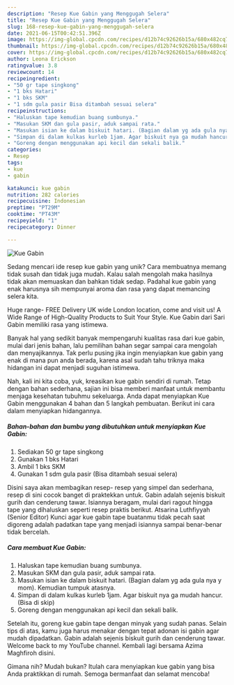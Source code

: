 ```yaml
---
description: "Resep Kue Gabin yang Menggugah Selera"
title: "Resep Kue Gabin yang Menggugah Selera"
slug: 168-resep-kue-gabin-yang-menggugah-selera
date: 2021-06-15T00:42:51.396Z
image: https://img-global.cpcdn.com/recipes/d12b74c92626b15a/680x482cq70/kue-gabin-foto-resep-utama.jpg
thumbnail: https://img-global.cpcdn.com/recipes/d12b74c92626b15a/680x482cq70/kue-gabin-foto-resep-utama.jpg
cover: https://img-global.cpcdn.com/recipes/d12b74c92626b15a/680x482cq70/kue-gabin-foto-resep-utama.jpg
author: Leona Erickson
ratingvalue: 3.8
reviewcount: 14
recipeingredient:
- "50 gr tape singkong"
- "1 bks Hatari"
- "1 bks SKM"
- "1 sdm gula pasir Bisa ditambah sesuai selera"
recipeinstructions:
- "Haluskan tape kemudian buang sumbunya."
- "Masukan SKM dan gula pasir, aduk sampai rata."
- "Masukan isian ke dalam biskuit hatari. (Bagian dalam yg ada gula nya y mom). Kemudian tumpuk atasnya."
- "Simpan di dalam kulkas kurleb 1jam. Agar biskuit nya ga mudah hancur. (Bisa di skip)"
- "Goreng dengan menggunakan api kecil dan sekali balik."
categories:
- Resep
tags:
- kue
- gabin

katakunci: kue gabin 
nutrition: 282 calories
recipecuisine: Indonesian
preptime: "PT29M"
cooktime: "PT43M"
recipeyield: "1"
recipecategory: Dinner

---
```



![Kue Gabin](https://img-global.cpcdn.com/recipes/d12b74c92626b15a/680x482cq70/kue-gabin-foto-resep-utama.jpg)

Sedang mencari ide resep kue gabin yang unik? Cara membuatnya memang tidak susah dan tidak juga mudah. Kalau salah mengolah maka hasilnya tidak akan memuaskan dan bahkan tidak sedap. Padahal kue gabin yang enak harusnya sih mempunyai aroma dan rasa yang dapat memancing selera kita.

Huge range- FREE Delivery UK wide London location, come and visit us! A Wide Range of High-Quality Products to Suit Your Style. Kue Gabin dari Sari Gabin memiliki rasa yang istimewa.

Banyak hal yang sedikit banyak mempengaruhi kualitas rasa dari kue gabin, mulai dari jenis bahan, lalu pemilihan bahan segar sampai cara mengolah dan menyajikannya. Tak perlu pusing jika ingin menyiapkan kue gabin yang enak di mana pun anda berada, karena asal sudah tahu triknya maka hidangan ini dapat menjadi suguhan istimewa.


Nah, kali ini kita coba, yuk, kreasikan kue gabin sendiri di rumah. Tetap dengan bahan sederhana, sajian ini bisa memberi manfaat untuk membantu menjaga kesehatan tubuhmu sekeluarga. Anda dapat menyiapkan Kue Gabin menggunakan 4 bahan dan 5 langkah pembuatan. Berikut ini cara dalam menyiapkan hidangannya.

<!--inarticleads1-->

##### Bahan-bahan dan bumbu yang dibutuhkan untuk menyiapkan Kue Gabin:

1. Sediakan 50 gr tape singkong
1. Gunakan 1 bks Hatari
1. Ambil 1 bks SKM
1. Gunakan 1 sdm gula pasir (Bisa ditambah sesuai selera)


Disini saya akan membagikan resep- resep yang simpel dan sederhana, resep di sini cocok banget di praktekkan untuk. Gabin adalah sejenis biskuit gurih dan cenderung tawar. Isiannya beragam, mulai dari ragout hingga tape yang dihaluskan seperti resep praktis berikut. Atsarina Luthfiyyah (Senior Editor) Kunci agar kue gabin tape buatanmu tidak pecah saat digoreng adalah padatkan tape yang menjadi isiannya sampai benar-benar tidak bercelah. 

<!--inarticleads2-->

##### Cara membuat Kue Gabin:

1. Haluskan tape kemudian buang sumbunya.
1. Masukan SKM dan gula pasir, aduk sampai rata.
1. Masukan isian ke dalam biskuit hatari. (Bagian dalam yg ada gula nya y mom). Kemudian tumpuk atasnya.
1. Simpan di dalam kulkas kurleb 1jam. Agar biskuit nya ga mudah hancur. (Bisa di skip)
1. Goreng dengan menggunakan api kecil dan sekali balik.


Setelah itu, goreng kue gabin tape dengan minyak yang sudah panas. Selain tips di atas, kamu juga harus menakar dengan tepat adonan isi gabin agar mudah dipadatkan. Gabin adalah sejenis biskuit gurih dan cenderung tawar. Welcome back to my YouTube channel. Kembali lagi bersama Azima Maghfiroh disini. 

Gimana nih? Mudah bukan? Itulah cara menyiapkan kue gabin yang bisa Anda praktikkan di rumah. Semoga bermanfaat dan selamat mencoba!
